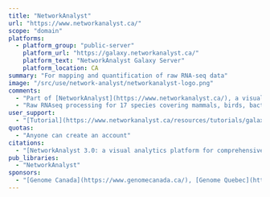 ```yaml
---
title: "NetworkAnalyst"
url: "https://www.networkanalyst.ca/"
scope: "domain"
platforms:
  - platform_group: "public-server"
    platform_url: "https://galaxy.networkanalyst.ca/"
    platform_text: "NetworkAnalyst Galaxy Server"
    platform_location: CA
summary: "For mapping and quantification of raw RNA-seq data"
image: "/src/use/network-analyst/networkanalyst-logo.png"
comments:
  - "Part of [NetworkAnalyst](https://www.networkanalyst.ca/), a visual analytics platform for comprehensive gene expression profiling & meta-analysis."
  - "Raw RNAseq processing for 17 species covering mammals, birds, bacteria, plants and parasites."
user_support:
  - "[Tutorial](https://www.networkanalyst.ca/resources/tutorials/galaxy.pdf)"
quotas:
  - "Anyone can create an account"
citations:
  - "[NetworkAnalyst 3.0: a visual analytics platform for comprehensive gene expression profiling and meta-analysis](https://doi.org/10.1093/nar/gkz240), Guangyan Zhou, Othman Soufan, Jessica Ewald, Robert E W Hancock, Niladri Basu, Jianguo Xia. *Nucleic Acids Research*, gkz240, doi:10.1093/nar/gkz240 Published: 01 April 2019"
pub_libraries:
  - "NetworkAnalyst"
sponsors:
  - "[Genome Canada](https://www.genomecanada.ca/), [Genome Quebec](http://www.genomequebec.com/en/home.html), [Natural Sciences and Engineering Research Council of Canada](http://www.nserc-crsng.gc.ca/index_eng.asp), [Canada Research Chairs](http://www.chairs-chaires.gc.ca/), [McGill University](http://www.mcgill.ca/)"
---
```

